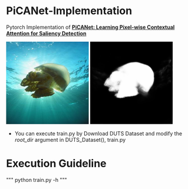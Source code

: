 # PiCANet-Implementation
Pytorch Implementation of [**PiCANet: Learning Pixel-wise Contextual Attention for Saliency Detection**](https://arxiv.org/abs/1708.06433)

![input image](/input.png)
![target_image](/mask.png)

* You can execute train.py by Download DUTS Dataset and modify the _root_dir_ argument in DUTS_Dataset(), train.py
# Execution Guideline

"""
python train.py -h
"""
